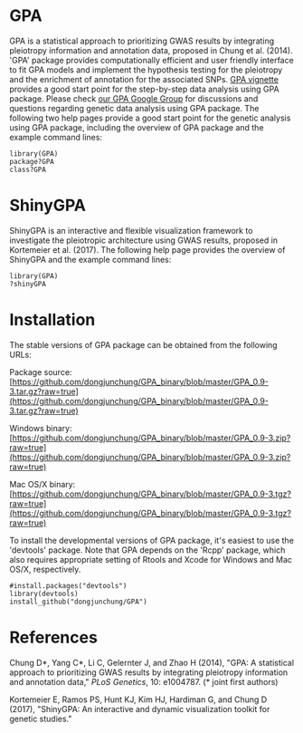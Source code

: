 GPA
===

GPA is a statistical approach to prioritizing GWAS results by integrating pleiotropy information and annotation data, proposed in Chung et al. (2014). 'GPA' package provides computationally efficient and user friendly interface to fit GPA models and implement the hypothesis testing for the pleiotropy and the enrichment of annotation for the associated SNPs. [GPA vignette](https://github.com/dongjunchung/GPA/blob/master/inst/doc/GPA-example.pdf?raw=true) provides a good start point for the step-by-step data analysis using GPA package. Please check [our GPA Google Group](https://groups.google.com/d/forum/gpa-user-group) for discussions and questions regarding genetic data analysis using GPA package. The following two help pages provide a good start point for the genetic analysis using GPA package, including the overview of GPA package and the example command lines:

```
library(GPA)
package?GPA
class?GPA
```

ShinyGPA
========

ShinyGPA is an interactive and flexible visualization framework to investigate the pleiotropic architecture using GWAS results, proposed in Kortemeier et al. (2017). The following help page provides the overview of ShinyGPA and the example command lines:

```
library(GPA)
?shinyGPA
```

Installation
============

The stable versions of GPA package can be obtained from the following URLs:

Package source: [https://github.com/dongjunchung/GPA_binary/blob/master/GPA_0.9-3.tar.gz?raw=true](https://github.com/dongjunchung/GPA_binary/blob/master/GPA_0.9-3.tar.gz?raw=true)

Windows binary: [https://github.com/dongjunchung/GPA_binary/blob/master/GPA_0.9-3.zip?raw=true](https://github.com/dongjunchung/GPA_binary/blob/master/GPA_0.9-3.zip?raw=true)

Mac OS/X binary: [https://github.com/dongjunchung/GPA_binary/blob/master/GPA_0.9-3.tgz?raw=true](https://github.com/dongjunchung/GPA_binary/blob/master/GPA_0.9-3.tgz?raw=true)

To install the developmental versions of GPA package, it's easiest to use the 'devtools' package. Note that GPA depends on the 'Rcpp' package, which also requires appropriate setting of Rtools and Xcode for Windows and Mac OS/X, respectively.

```
#install.packages("devtools")
library(devtools)
install_github("dongjunchung/GPA")
```

References
==========

Chung D\*, Yang C\*, Li C, Gelernter J, and Zhao H (2014), "GPA: A statistical approach to prioritizing GWAS results by integrating pleiotropy information and annotation data," *PLoS Genetics*, 10: e1004787. (\* joint first authors)

Kortemeier E, Ramos PS, Hunt KJ, Kim HJ, Hardiman G, and Chung D (2017), "ShinyGPA: An interactive and dynamic visualization toolkit for genetic studies."
